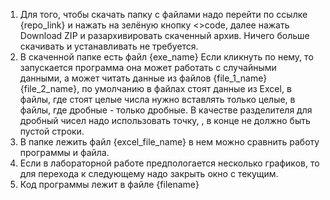 1. Для того, чтобы скачать папку с файлами надо перейти по ссылке {repo_link} и нажать на зелёную кнопку <>code, 
   далее нажать Download ZIP и разархивировать скаченный архив. Ничего больше скачивать и устанавливать не требуется.
2. В скаченной папке есть файл {exe_name} Если кликнуть по нему, то запускается программа она может работать с случайными данными, а может 
   читать данные из файлов {file_1_name} {file_2_name}, по умолчанию в файлах стоят данные из Excel, в файлы, где стоят целые числа нужно 
   вставлять только целые, в файлы, где дробные - только дробные. В качестве разделителя для дробный чисел надо использовать точку, , в конце не должно        быть    пустой строки.  
3. В папке лежить файл {excel_file_name} в нем можно сравнить работу программы и файла.
4. Если в лабораторной работе предпологается несколько графиков, то для перехода к следующему надо закрыть окно с текущим.
5. Код программы лежит в файле {filename}
